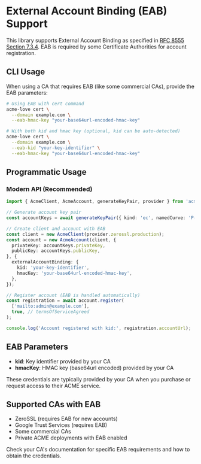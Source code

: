 # External Account Binding (EAB) Support

This library supports External Account Binding as specified in [RFC 8555 Section 7.3.4](https://datatracker.ietf.org/doc/html/rfc8555#section-7.3.4). EAB is required by some Certificate Authorities for account registration.

## CLI Usage

When using a CA that requires EAB (like some commercial CAs), provide the EAB parameters:

```bash
# Using EAB with cert command
acme-love cert \
  --domain example.com \
  --eab-hmac-key "your-base64url-encoded-hmac-key"

# With both kid and hmac key (optional, kid can be auto-detected)
acme-love cert \
  --domain example.com \
  --eab-kid "your-key-identifier" \
  --eab-hmac-key "your-base64url-encoded-hmac-key"
```

## Programmatic Usage

### Modern API (Recommended)

```typescript
import { AcmeClient, AcmeAccount, generateKeyPair, provider } from 'acme-love';

// Generate account key pair
const accountKeys = await generateKeyPair({ kind: 'ec', namedCurve: 'P-256', hash: 'SHA-256' });

// Create client and account with EAB
const client = new AcmeClient(provider.zerossl.production);
const account = new AcmeAccount(client, {
  privateKey: accountKeys.privateKey,
  publicKey: accountKeys.publicKey,
}, {
  externalAccountBinding: {
    kid: 'your-key-identifier',
    hmacKey: 'your-base64url-encoded-hmac-key',
  },
});

// Register account (EAB is handled automatically)
const registration = await account.register(
  ['mailto:admin@example.com'],
  true, // termsOfServiceAgreed
);

console.log('Account registered with kid:', registration.accountUrl);
```

## EAB Parameters

- **kid**: Key identifier provided by your CA
- **hmacKey**: HMAC key (base64url encoded) provided by your CA

These credentials are typically provided by your CA when you purchase or request access to their ACME service.

## Supported CAs with EAB

- ZeroSSL (requires EAB for new accounts)
- Google Trust Services (requires EAB)
- Some commercial CAs
- Private ACME deployments with EAB enabled

Check your CA's documentation for specific EAB requirements and how to obtain the credentials.

